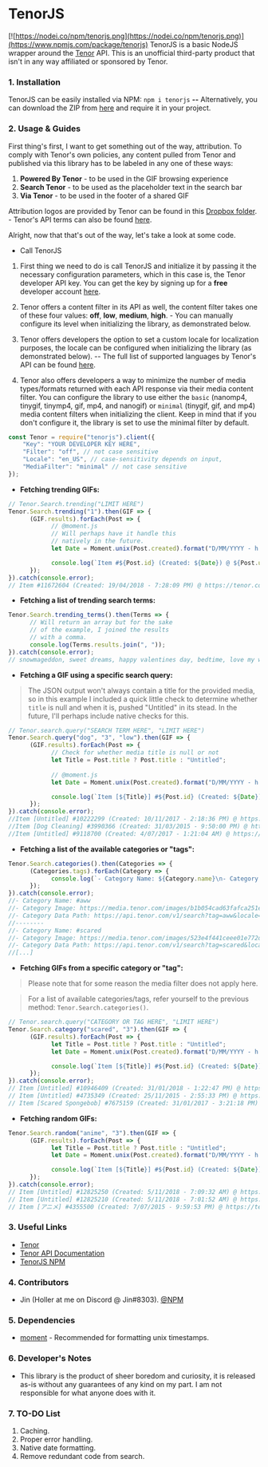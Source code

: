 # TenorJS
[![https://nodei.co/npm/tenorjs.png](https://nodei.co/npm/tenorjs.png)](https://www.npmjs.com/package/tenorjs)
TenorJS is a basic NodeJS wrapper around the [Tenor](https://tenor.com/) API.
This is an unofficial third-party product that isn't in any way affiliated or sponsored by Tenor.

### 1. Installation
TenorJS can be easily installed via NPM: `npm i tenorjs` **--** Alternatively, you can download the ZIP from [here](https://github.com/Jinzulen/TenorJS/archive/master.zip) and require it in your project.

### 2. Usage & Guides
First thing's first, I want to get something out of the way, attribution. To comply with Tenor's own policies, any content pulled from Tenor and published via this library has to be labeled in any one of these ways:
1. **Powered By Tenor** - to be used in the GIF browsing experience
2. **Search Tenor** - to be used as the placeholder text in the search bar
3. **Via Tenor** - to be used in the footer of a shared GIF

Attribution logos are provided by Tenor can be found in this [Dropbox folder](https://www.dropbox.com/sh/q6hokjtmfcswrk3/AACHPiVKPUjym2zC3ldyipM9a?dl=0). - Tenor's API terms can also be found [here](https://tenor.com/gifapi/documentation#apiterms).

Alright, now that that's out of the way, let's take a look at some code.

- Call TenorJS
1. First thing we need to do is call TenorJS and initialize it by passing it the necessary configuration parameters, which in this case is, the Tenor developer API key. You can get the key by signing up for a **free** developer account [here](https://tenor.com/developer/keyregistration).

2. Tenor offers a content filter in its API as well, the content filter takes one of these four values: **off**, **low**, **medium**, **high**. - You can manually configure its level when initializing the library, as demonstrated below.

3. Tenor offers developers the option to set a custom locale for localization purposes, the locale can be configured when initializing the library (as demonstrated below). -- The full list of supported languages by Tenor's API can be found [here](https://tenor.com/gifapi/documentation#localization).

4. Tenor also offers developers a way to minimize the number of media types/formats returned with each API response via their media content filter. You can configure the library to use either the `basic` (nanomp4, tinygif, tinymp4, gif, mp4, and nanogif) or `minimal` (tinygif, gif, and mp4) media content filters when initializing the client. Keep in mind that if you don't configure it, the library is set to use the minimal filter by default.
```js
const Tenor = require("tenorjs").client({
    "Key": "YOUR DEVELOPER KEY HERE",
    "Filter": "off", // not case sensitive
    "Locale": "en_US", // case-sensitivity depends on input,
    "MediaFilter": "minimal" // not case sensitive
});
```

- **Fetching trending GIFs:**
```js
// Tenor.Search.trending("LIMIT HERE")
Tenor.Search.trending("1").then(GIF => {
      (GIF.results).forEach(Post => {
            // @moment.js
            // Will perhaps have it handle this
            // natively in the future.
            let Date = Moment.unix(Post.created).format("D/MM/YYYY - h:mm:ss A");

            console.log(`Item #${Post.id} (Created: ${Date}) @ ${Post.url}.`);
      });
}).catch(console.error);
// Item #11672604 (Created: 19/04/2018 - 7:28:09 PM) @ https://tenor.com/W8JY.gif.
```

- **Fetching a list of trending search terms:**
```js
Tenor.Search.trending_terms().then(Terms => {
      // Will return an array but for the sake
      // of the example, I joined the results
      // with a comma.
      console.log(Terms.results.join(", "));
}).catch(console.error);
// snowmageddon, sweet dreams, happy valentines day, bedtime, love my wife, yes, happy birthday mr president, cant sleep, valentines day, love you, valentine, insomnia, apex, excited, be my valentine, bed time, zion, love, utah jazz, go to sleep
```

- **Fetching a GIF using a specific search query:**
> The JSON output won't always contain a title for the provided media, so in this example I included a quick little check to determine whether `title` is null and when it is, pushed "Untitled" in its stead. In the future, I'll perhaps include native checks for this.
```js
// Tenor.search.query("SEARCH TERM HERE", "LIMIT HERE")
Tenor.Search.query("dog", "3", "low").then(GIF => {
      (GIF.results).forEach(Post => {
            // Check for whether media title is null or not
            let Title = Post.title ? Post.title : "Untitled";
            
            // @moment.js
            let Date = Moment.unix(Post.created).format("D/MM/YYYY - h:mm:ss A");

            console.log(`Item [${Title}] #${Post.id} (Created: ${Date}) @ ${Post.url}.`);
      });
}).catch(console.error);
//Item [Untitled] #10222299 (Created: 10/11/2017 - 2:18:36 PM) @ https://tenor.com/Q3rX.gif.
//Item [Dog Cleaning] #3990366 (Created: 31/03/2015 - 9:50:00 PM) @ https://tenor.com/qUeU.gif.
//Item [Untitled] #9118700 (Created: 4/07/2017 - 1:21:04 AM) @ https://tenor.com/MqlY.gif.
```

- **Fetching a list of the available categories or "tags":**
```js
Tenor.Search.categories().then(Categories => {
      (Categories.tags).forEach(Category => {
            console.log(`- Category Name: ${Category.name}\n- Category Image: ${Category.image}\n- Category Data Path: ${Category.path}\n--------`);
      });
}).catch(console.error);
//- Category Name: #aww
//- Category Image: https://media.tenor.com/images/b1b054cad63fafca251ebf1352384310/tenor.gif
//- Category Data Path: https://api.tenor.com/v1/search?tag=aww&locale=en_US&safesearch=moderate&key=[KEY]
//--------
//- Category Name: #scared
//- Category Image: https://media.tenor.com/images/523e4f441ceee01e772ddff13d835875/tenor.gif
//- Category Data Path: https://api.tenor.com/v1/search?tag=scared&locale=en_US&safesearch=moderate&key=[KEY]
//[...]
```

- **Fetching GIFs from a specific category or "tag":**
> Please note that for some reason the media filter does not apply here.

> For a list of available categories/tags, refer yourself to the previous method: `Tenor.Search.categories()`.
```js
// Tenor.search.query("CATEGORY OR TAG HERE", "LIMIT HERE")
Tenor.Search.category("scared", "3").then(GIF => {
      (GIF.results).forEach(Post => {
            let Title = Post.title ? Post.title : "Untitled";
            let Date = Moment.unix(Post.created).format("D/MM/YYYY - h:mm:ss A");

            console.log(`Item [${Title}] #${Post.id} (Created: ${Date}) @ ${Post.url}.`);
      });
}).catch(console.error);
// Item [Untitled] #10946409 (Created: 31/01/2018 - 1:22:47 PM) @ https://tenor.com/T5O9.gif.
// Item [Untitled] #4735349 (Created: 25/11/2015 - 2:55:33 PM) @ https://tenor.com/t12L.gif.
// Item [Scared Spongebob] #7675159 (Created: 31/01/2017 - 3:21:18 PM) @ https://tenor.com/GmO3.gif.
```

- **Fetching random GIFs:**
```js
Tenor.Search.random("anime", "3").then(GIF => {
      (GIF.results).forEach(Post => {
            let Title = Post.title ? Post.title : "Untitled";
            let Date = Moment.unix(Post.created).format("D/MM/YYYY - h:mm:ss A");

            console.log(`Item [${Title}] #${Post.id} (Created: ${Date}) @ ${Post.url}.`);
      });
}).catch(console.error);
// Item [Untitled] #12825250 (Created: 5/11/2018 - 7:09:32 AM) @ https://tenor.com/1YA2.gif.
// Item [Untitled] #12825210 (Created: 5/11/2018 - 7:01:52 AM) @ https://tenor.com/1YAo.gif.
// Item [アニメ] #4355500 (Created: 7/07/2015 - 9:59:53 PM) @ https://tenor.com/srea.gif.
```

### 3. Useful Links
- [Tenor](https://tenor.com/)
- [Tenor API Documentation](https://tenor.com/gifapi/documentation)
- [TenorJS NPM](https://www.npmjs.com/package/tenorjs)

### 4. Contributors
- Jin (Holler at me on Discord @ Jin#8303). [@NPM](https://www.npmjs.com/~jinzulen)

### 5. Dependencies
- [moment](https://www.npmjs.com/package/moment) - Recommended for formatting unix timestamps.

### 6. Developer's Notes
- This library is the product of sheer boredom and curiosity, it is released as-is without any guarantees of any kind on my part. I am not responsible for what anyone does with it.

### 7. TO-DO List
1. Caching.
2. Proper error handling.
3. Native date formatting.
4. Remove redundant code from search.
